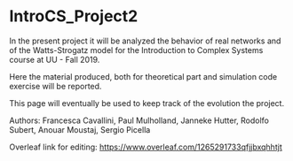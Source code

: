 # IntroCS_Project2
In the present project it will be analyzed the behavior of real networks and of the Watts-Strogatz model for the Introduction to Complex Systems course at UU - Fall 2019.

Here the material produced, both for theoretical part and simulation code exercise will be reported.

This page will eventually be used to keep track of the evolution the project.

Authors: Francesca Cavallini, Paul Mulholland, Janneke Hutter, Rodolfo Subert, Anouar Moustaj, Sergio Picella



Overleaf link for editing: https://www.overleaf.com/1265291733qfjjbxqhhtjt
